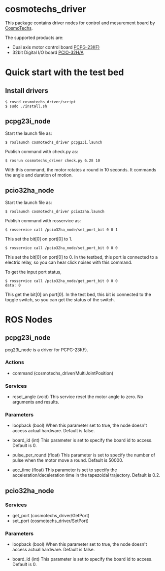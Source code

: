 # cosmotechs_driver

This package contains driver nodes for control and mesurement board by
[CosmoTechs](http://www.cosmotechs.co.jp/). 

The supported products are:

- Dual axis motor control board [PCPG-23I(F)](http://www.cosmotechs.co.jp/products/?id=1406335747-890867)
- 32bit Digital I/O board [PCIO-32H/A](http://www.cosmotechs.co.jp/products/?id=1408345224-477949)

# Quick start with the test bed

## Install drivers

```
$ roscd cosmotechs_driver/script
$ sudo ./install.sh
```

## pcpg23i_node

Start the launch file as:

```
$ roslaunch cosmotechs_driver pcpg23i.launch
```

Publish command with check.py as:

```
$ rosrun cosmotechs_driver check.py 6.28 10
```

With this command, the motor rotates a round in 10 seconds.
It commands the angle and duration of motion.

## pcio32ha_node

Start the launch file as:

```
$ roslaunch cosmotechs_driver pcio32ha.launch
```

Publish command with rosservice as:

```
$ rosservice call /pcio32ha_node/set_port_bit 0 0 1

```

This set the bit[0] on port[0] to 1.

```
$ rosservice call /pcio32ha_node/set_port_bit 0 0 0

```

This set the bit[0] on port[0] to 0. In the testbed, this port is
connected to a electric relay, so you can hear click noises with this
command.

To get the input port status, 

```
$ rosservice call /pcio32ha_node/get_port_bit 0 0 0
data: 0
```

This get the bit[0] on port[0].  In the test bed, this bit is
connected to the toggle switch, so you can get the status of the
switch.

# ROS Nodes

## pcpg23i_node

pcg23i_node is a driver for PCPG-23I(F). 

### Actions

- command (cosmotechs_driver/MultiJointPosition)

### Services

- reset_angle (void)
  This service reset the motor angle to zero. No arguments and results.

### Parameters

- loopback (bool)
  When this parameter set to true, the node doesn't access actual hardware. Default is false.

- board_id (int)
  This parameter is set to specify the board id to access. Default is 0.

- pulse_per_round (float)
  This parameter is set to specify the number of pulse when the motor move a round. Default is 50000.

- acc_time (float)
  This parameter is set to specify the acceleration/deceleration time in the tapezoidal trajectory. Default is 0.2.

## pcio32ha_node

### Services

- get_port (cosmotechs_driver/GetPort)
- set_port (cosmotechs_driver/SetPort)

### Parameters

- loopback (bool)
  When this parameter set to true, the node doesn't access actual hardware. Default is false.

- board_id (int)
  This parameter is set to specify the board id to access. Default is 0.
